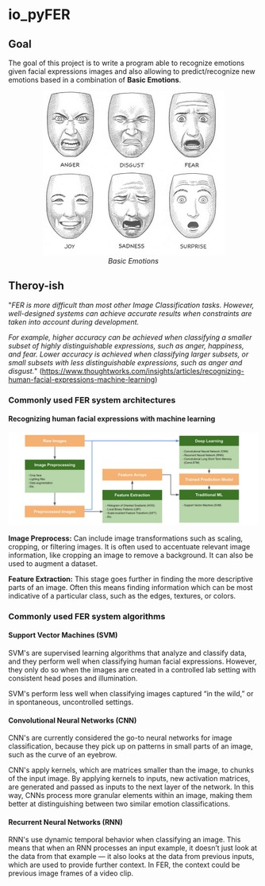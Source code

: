 # io_pyFER
## Goal
The goal of this project is to write a program able to recognize emotions given facial expressions images and also allowing to predict/recognize new emotions based in a combination of <b>Basic Emotions</b>.

<p align="center"> 
    <img src="/md_images/basic_emotions.jpg" alt="Basic Emotions"><br>
    <i>Basic Emotions</i>
</p>

## Theroy-ish 
"<i>FER is more difficult than most other Image Classification tasks. However, well-designed systems can achieve accurate results when constraints are taken into account during development.

For example, higher accuracy can be achieved when classifying a smaller subset of highly distinguishable expressions, such as anger, happiness, and fear. Lower accuracy is achieved when classifying larger subsets, or small subsets with less distinguishable expressions, such as anger and disgust.</i>" (https://www.thoughtworks.com/insights/articles/recognizing-human-facial-expressions-machine-learning)

### Commonly used FER system architectures 
#### Recognizing human facial expressions with machine learning 
<p align="center"> 
    <img src="/md_images/fer_sys_arch.jpeg" alt="Basic Emotions"><br>
</p>

<b>Image Preprocess:</b> Can include image transformations such as scaling, cropping, or filtering images. It is often used to accentuate relevant image information, like cropping an image to remove a background. It can also be used to augment a dataset.

<b>Feature Extraction:</b> This stage goes further in finding the more descriptive parts of an image. Often this means finding information which can be most indicative of a particular class, such as the edges, textures, or colors.

### Commonly used FER system algorithms
#### Support Vector Machines (SVM) 
SVM's are supervised learning algorithms that analyze and classify data, and they perform well when classifying human facial expressions. However, they only do so when the images are created in a controlled lab setting with consistent head poses and illumination.

SVM's perform less well when classifying images captured “in the wild,” or in spontaneous, uncontrolled settings.

#### Convolutional Neural Networks (CNN)
CNN's are currently considered the go-to neural networks for image classification, because they pick up on patterns in small parts of an image, such as the curve of an eyebrow.

CNN's apply kernels, which are matrices smaller than the image, to chunks of the input image. By applying kernels to inputs, new activation matrices, are generated and passed as inputs to the next layer of the network. In this way, CNNs process more granular elements within an image, making them better at distinguishing between two similar emotion classifications.

#### Recurrent Neural Networks (RNN)
RNN's use dynamic temporal behavior when classifying an image. This means that when an RNN processes an input example, it doesn’t just look at the data from that example — it also looks at the data from previous inputs, which are used to provide further context. In FER, the context could be previous image frames of a video clip.




